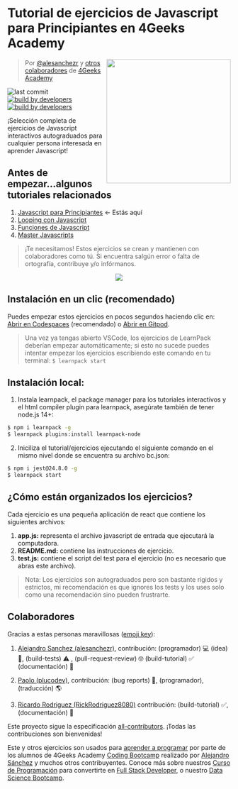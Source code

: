 # Tutorial de ejercicios de Javascript para Principiantes en 4Geeks Academy 

<!-- hide -->
<a href="https://www.4geeksacademy.co"><img height="280" align="right" src="https://github.com/4GeeksAcademy/javascript-beginner-exercises-tutorial/blob/master/js-bg-badge.png"></a>

> Por [@alesanchezr](https://twitter.com/alesanchezr) y [otros colaboradores](https://github.com/4GeeksAcademy/javascript-arrays-exercises-tutorial/graphs/contributors) de [4Geeks Academy](https://4geeksacademy.co/)

![last commit](https://img.shields.io/github/last-commit/4geeksacademy/javascript-beginner-exercises-tutorial)
[![build by developers](https://img.shields.io/badge/build_by-Developers-blue)](https://breatheco.de)
[![build by developers](https://img.shields.io/twitter/follow/4geeksacademy?style=social&logo=twitter)](https://twitter.com/4geeksacademy)
<!-- endhide -->

¡Selección completa de ejercicios de Javascript interactivos autograduados para cualquier persona interesada en aprender Javascript!

<!-- hide -->
## Antes de empezar...algunos tutoriales relacionados
<ol>
  <li><a href="https://github.com/4GeeksAcademy/javascript-beginner-exercises-tutorial">Javascript para Principiantes</a> ← Estás aquí</li>
  <li><a href="https://github.com/4GeeksAcademy/javascript-arrays-exercises-tutorial">Looping con Javascript</a></li>
  <li><a href="https://github.com/4GeeksAcademy/javascript-functions-exercises-tutorial">Funciones de Javascript </a></li>
  <li><a href="(https://github.com/4GeeksAcademy/master-javascript-programming-exercises">Master Javascripts</a></li>
</ol>

> ¡Te necesitamos! Estos ejercicios se crean y mantienen  con colaboradores como tú. Si encuentra salgún error o falta de ortografía, contribuye y/o infórmanos.

<p align="center">
  <img src="https://raw.githubusercontent.com/4GeeksAcademy/react-exercises/master/preview.gif">
</p>

## Instalación en un clic (recomendado)

Puedes empezar estos ejercicios en pocos segundos haciendo clic en: [Abrir en Codespaces](https://codespaces.new/?repo=4GeeksAcademy/javascript-beginner-exercises-tutorial) (recomendado) o [Abrir en Gitpod](https://gitpod.io#https://github.com/4GeeksAcademy/javascript-beginner-exercises-tutorial.git).

> Una vez ya tengas abierto VSCode, los ejercicios de LearnPack deberían empezar automáticamente; si esto no sucede puedes intentar empezar los ejercicios escribiendo este comando en tu terminal: `$ learnpack start`

## Instalación local:

1. Instala learnpack, el package manager para los tutoriales interactivos y el html compiler plugin para learnpack, asegúrate también de tener node.js 14+:

```sh
$ npm i learnpack -g
$ learnpack plugins:install learnpack-node
```

2. Iniciliza el tutorial/ejercicios ejecutando el siguiente comando en el mismo nivel donde se encuentra su archivo bc.json:

```sh
$ npm i jest@24.8.0 -g
$ learnpack start
```

<!-- endhide -->

## ¿Cómo están organizados los ejercicios?

Cada ejercicio es una pequeña aplicación de react que contiene los siguientes archivos:

1. **app.js:** representa el archivo javascript de entrada que ejecutará la computadora.
2. **README.md:** contiene las instrucciones de ejercicio.
3. **test.js:** contiene el script del test para el ejercicio (no es necesario que abras este archivo).

> Nota: Los ejercicios son autograduados pero son bastante rígidos y estrictos, mi recomendación es que ignores los tests y los uses solo como una recomendación sino pueden frustrarte.

## Colaboradores
 
Gracias a estas personas maravillosas ([emoji key](https://github.com/kentcdodds/all-contributors#emoji-key)):

1. [Alejandro Sanchez (alesanchezr)](https://github.com/alesanchezr), contribución: (programador) 💻 (idea) 🤔, (build-tests) ⚠️ , (pull-request-review) 🤓 (build-tutorial) ✅ (documentación) 📖

2. [Paolo (plucodev)](https://github.com/plucodev), contribución: (bug reports) 🐛, (programador), (traducción) 🌎

3. [Ricardo Rodriguez (RickRodriguez8080)](https://github.com/RickRodriguez8080) contribución: (build-tutorial) ✅, (documentación) 📖

Este proyecto sigue la especificación [all-contributors](https://github.com/kentcdodds/all-contributors). ¡Todas las contribuciones son bienvenidas!

Este y otros ejercicios son usados para [aprender a programar](https://4geeksacademy.com/es/aprender-a-programar/aprender-a-programar-desde-cero) por parte de los alumnos de 4Geeks Academy [Coding Bootcamp](https://4geeksacademy.com/us/coding-bootcamp) realizado por [Alejandro Sánchez](https://twitter.com/alesanchezr) y muchos otros contribuyentes. Conoce más sobre nuestros [Curso de Programación](https://4geeksacademy.com/es/curso-de-programacion-desde-cero?lang=es) para convertirte en [Full Stack Developer](https://4geeksacademy.com/es/coding-bootcamps/desarrollador-full-stack/?lang=es), o nuestro [Data Science Bootcamp](https://4geeksacademy.com/es/coding-bootcamps/curso-datascience-machine-learning).
